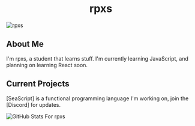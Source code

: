 <h1 align="center">rpxs</h1>
<img src="https://komarev.com/ghpvc/?username=rpxs" alt="rpxs">

<h2>About Me</h2>
I'm rpxs, a student that learns stuff. I'm currently learning JavaScript, and planning on learning React soon.

<h2>Current Projects</h2>
[SeaScript] is a functional programming language I'm working on, join the [Discord] for updates.

![GitHub Stats For rpxs](https://github-readme-stats.vercel.app/api?username=rpxs&theme=prussian&count_private=true)

[Discord]:   https://discord.gg/NXKP7vBETm
[SeaScript]: https://github.com/SeaScript

